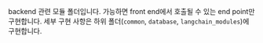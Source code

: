 backend 관련 모듈 폴더입니다.
가능하면 front end에서 호출될 수 있는 end point만 구현합니다.
세부 구현 사항은 하위 폴더(`common`, `database`, `langchain_modules`)에 구현합니다.